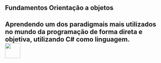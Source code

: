 <div align center>
<h2>Fundamentos Orientação a objetos<h2>
Aprendendo um dos paradigmais mais utilizados no mundo da programação de forma direta e objetiva, utilizando C# como linguagem.
<br>
<img src="https://cdn.cdnlogo.com/logos/c/27/c.svg" width=50>

